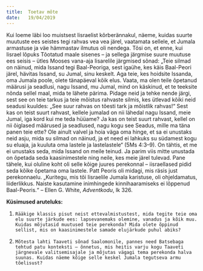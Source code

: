 ```yaml
---
title:  Toetav mõte
date:   19/04/2019
---
```


Kui loeme läbi loo muistsest Iisraelist kõrberännakul, näeme, kuidas suurte muutuste ees seistes tegi rahvas vea vea järel, vaatamata sellele, et Jumala armastuse ja väe hämmastav ilmutus oli nendega. Tõsi on, et enne, kui Iisrael lõpuks Tõotatud maale sisenes – ja sellega järgmise suure muutuse ees seisis – ütles Mooses vana-aja Iisarelile järgmised sõnad: „Teie silmad on näinud, mida Issand tegi Baal-Peoriga, sest igaühe, kes käis Baal-Peori järel, hävitas Issand, su Jumal, sinu keskelt. Aga teie, kes hoidsite Issanda, oma Jumala poole, olete tänapäeval kõik elus. Vaata, ma olen teile õpetanud määrusi ja seadlusi, nagu Issand, mu Jumal, mind on käskinud, et te teeksite nõnda sellel maal, mida te lähete pärima. Pidage neid ja tehke nende järgi, sest see on teie tarkus ja teie mõistus rahvaste silmis, kes ütlevad kõiki neid seadusi kuuldes: „See suur rahvas on tõesti tark ja mõistlik rahvas!“ Sest kas on teist suurt rahvast, kellele jumalad on nii lähedal nagu Issand, meie Jumal, iga kord kui me teda hüüame? Ja kas on teist suurt rahvast, kellel on nii õiglased määrused ja seadlused, nagu kogu see Seadus, mille ma täna panen teie ette? Ole ainult valvel ja hoia väga oma hinge, et sa ei unustaks neid asju, mida su silmad on näinud, ja et need ei lahkuks su südamest kogu su eluaja, ja kuuluta oma lastele ja lastelastele“ (5Ms 4:3–9). On tähtis, et me ei unustaks seda, mida Issand on meile teinud. Ja parim viis mitte unustada on õpetada seda kaasinimestele ning neile, kes meie järel tulevad. Pane tähele, kui oluline koht oli selle kõige juures perekonnal – iisraellased pidid seda kõike õpetama oma lastele. Patt Peoris oli midagi, mis räsis just perekonnaelu. „Kuritegu, mis tõi Iisraelile Jumala karistuse, oli ohjeldamatus, liiderlikkus. Naiste kasutamine inimhingede kinnihaaramiseks ei lõppenud Baal-Peoris.“ – Ellen G. White, _Adventkodu_, lk 326.

**Küsimused aruteluks:**

1. `Rääkige klassis pisut neist ettevalmistustest, mida tegite teie oma elu suurte järkude ees: lapsevanemaks olemine, vanadus ja kõik muu. Kuidas mõjutasid muutused teie perekonda? Mida olete õppinud sellist, mis on kaasinimestele samade elujärkude puhul abiks?`

2. `Mõtesta lahti Taaveti sõnad Saalomonile, pannes need Batsebaga tehtud patu konteksti – õnnetus, mis heitis varju kogu Taaveti järgnevale valitsemisajale ja mõjutas vägagi tema perekonda halva suunas. Kuidas näeme kõige selle keskel Jumala tegutseva armu tõelisust?`
